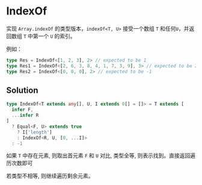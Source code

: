 # IndexOf

实现 `Array.indexOf` 的类型版本，`indexOf<T, U>` 接受一个数组 `T` 和任何`U`，并返回数组 `T` 中第一个 `U` 的索引。

例如：

```ts
type Res = IndexOf<[1, 2, 3], 2> // expected to be 1
type Res1 = IndexOf<[2, 6, 3, 8, 4, 1, 7, 3, 9], 3> // expected to be 2
type Res2 = IndexOf<[0, 0, 0], 2> // expected to be -1
```

## Solution

```ts
type IndexOf<T extends any[], U, I extends 0[] = []> = T extends [
  infer F,
  ...infer R
]
  ? Equal<F, U> extends true
    ? I['length']
    : IndexOf<R, U, [0, ...I]>
  : -1
```

如果 `T` 中存在元素, 则取出首元素 `F` 和 `U` 对比, 类型全等, 则表示找到。直接返回遍历次数即可

若类型不相等, 则继续遍历剩余元素。
